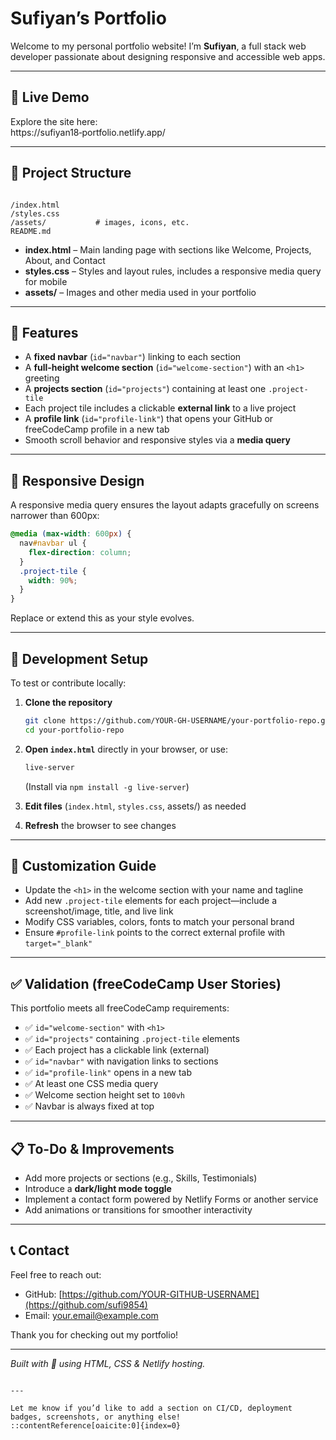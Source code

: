 # Sufiyan’s Portfolio

Welcome to my personal portfolio website! I’m **Sufiyan**, a full stack web developer passionate about designing responsive and accessible web apps.

---

## 🚀 Live Demo

Explore the site here:  
https://sufiyan18‑portfolio.netlify.app/

---

## 📂 Project Structure

```

/index.html
/styles.css
/assets/           # images, icons, etc.
README.md

````

- **index.html** – Main landing page with sections like Welcome, Projects, About, and Contact  
- **styles.css** – Styles and layout rules, includes a responsive media query for mobile  
- **assets/** – Images and other media used in your portfolio

---

## 🧩 Features

- A **fixed navbar** (`id="navbar"`) linking to each section  
- A **full-height welcome section** (`id="welcome-section"`) with an `<h1>` greeting  
- A **projects section** (`id="projects"`) containing at least one `.project-tile`  
- Each project tile includes a clickable **external link** to a live project  
- A **profile link** (`id="profile-link"`) that opens your GitHub or freeCodeCamp profile in a new tab  
- Smooth scroll behavior and responsive styles via a **media query**  

---

## 📱 Responsive Design

A responsive media query ensures the layout adapts gracefully on screens narrower than 600px:

```css
@media (max-width: 600px) {
  nav#navbar ul {
    flex-direction: column;
  }
  .project-tile {
    width: 90%;
  }
}
````

Replace or extend this as your style evolves.

---

## 🔧 Development Setup

To test or contribute locally:

1. **Clone the repository**

   ```bash
   git clone https://github.com/YOUR-GH-USERNAME/your-portfolio-repo.git
   cd your-portfolio-repo
   ```

2. **Open `index.html`** directly in your browser, or use:

   ```bash
   live-server
   ```

   (Install via `npm install -g live-server`)

3. **Edit files** (`index.html`, `styles.css`, assets/) as needed

4. **Refresh** the browser to see changes

---

## 📣 Customization Guide

* Update the `<h1>` in the welcome section with your name and tagline
* Add new `.project-tile` elements for each project—include a screenshot/image, title, and live link
* Modify CSS variables, colors, fonts to match your personal brand
* Ensure `#profile-link` points to the correct external profile with `target="_blank"`

---

## ✅ Validation (freeCodeCamp User Stories)

This portfolio meets all freeCodeCamp requirements:

* ✅ `id="welcome-section"` with `<h1>`
* ✅ `id="projects"` containing `.project-tile` elements
* ✅ Each project has a clickable link (external)
* ✅ `id="navbar"` with navigation links to sections
* ✅ `id="profile-link"` opens in a new tab
* ✅ At least one CSS media query
* ✅ Welcome section height set to `100vh`
* ✅ Navbar is always fixed at top

---

## 📋 To-Do & Improvements

* Add more projects or sections (e.g., Skills, Testimonials)
* Introduce a **dark/light mode toggle**
* Implement a contact form powered by Netlify Forms or another service
* Add animations or transitions for smoother interactivity

---

## 📞 Contact

Feel free to reach out:

* GitHub: [https://github.com/YOUR-GITHUB-USERNAME](https://github.com/sufi9854)
* Email: [your.email@example.com](mailto:your.email@sksufiyan9854@gmail.com)

Thank you for checking out my portfolio!

---

*Built with 💜 using HTML, CSS & Netlify hosting.*

```

---

Let me know if you’d like to add a section on CI/CD, deployment badges, screenshots, or anything else!
::contentReference[oaicite:0]{index=0}
```
